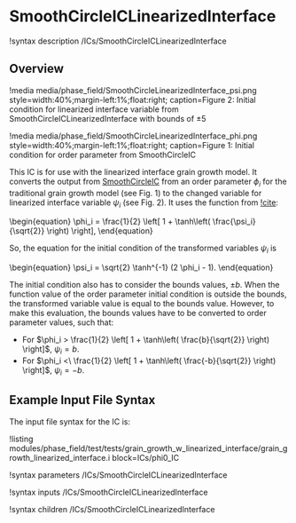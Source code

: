 # SmoothCircleICLinearizedInterface

!syntax description /ICs/SmoothCircleICLinearizedInterface

## Overview

!media media/phase_field/SmoothCircleLinearizedInterface_psi.png
  style=width:40%;margin-left:1%;float:right;
  caption=Figure 2: Initial condition for linearized interface variable from SmoothCircleICLinearizedInterface with bounds of $\pm5$

!media media/phase_field/SmoothCircleLinearizedInterface_phi.png
  style=width:40%;margin-left:1%;float:right;
  caption=Figure 1: Initial condition for order parameter from SmoothCircleIC


This IC is for use with the linearized interface grain growth model. It converts the output from [SmoothCircleIC](/SmoothCircleIC.md) from an order parameter $\phi_i$ for the traditional grain growth model (see Fig. 1) to the changed variable for linearized interface variable $\psi_i$ (see Fig. 2). It uses the function from [!cite](glasner2001nonlinear):

\begin{equation}
  \phi_i = \frac{1}{2} \left[ 1 + \tanh\left( \frac{\psi_i}{\sqrt{2}} \right) \right],
\end{equation}

So, the equation for the initial condition of the transformed variables $\psi_i$ is

\begin{equation}
  \psi_i = \sqrt{2} \tanh^{-1} (2 \phi_i - 1).
\end{equation}

The initial condition also has to consider the bounds values, $\pm b$. When the function value of the order parameter initial condition is outside the bounds, the transformed variable value is equal to the bounds value. However, to make this evaluation, the bounds values have to be converted to order parameter values, such that:

- For $\phi_i > \frac{1}{2} \left[ 1 + \tanh\left( \frac{b}{\sqrt{2}} \right) \right]$, $\psi_i = b$.
- For $\phi_i <\ \frac{1}{2} \left[ 1 + \tanh\left( \frac{-b}{\sqrt{2}} \right) \right]$, $\psi_i = -b$.

## Example Input File Syntax

The input file syntax for the IC is:

!listing modules/phase_field/test/tests/grain_growth_w_linearized_interface/grain_growth_linearized_interface.i block=ICs/phi0_IC

!syntax parameters /ICs/SmoothCircleICLinearizedInterface

!syntax inputs /ICs/SmoothCircleICLinearizedInterface

!syntax children /ICs/SmoothCircleICLinearizedInterface
